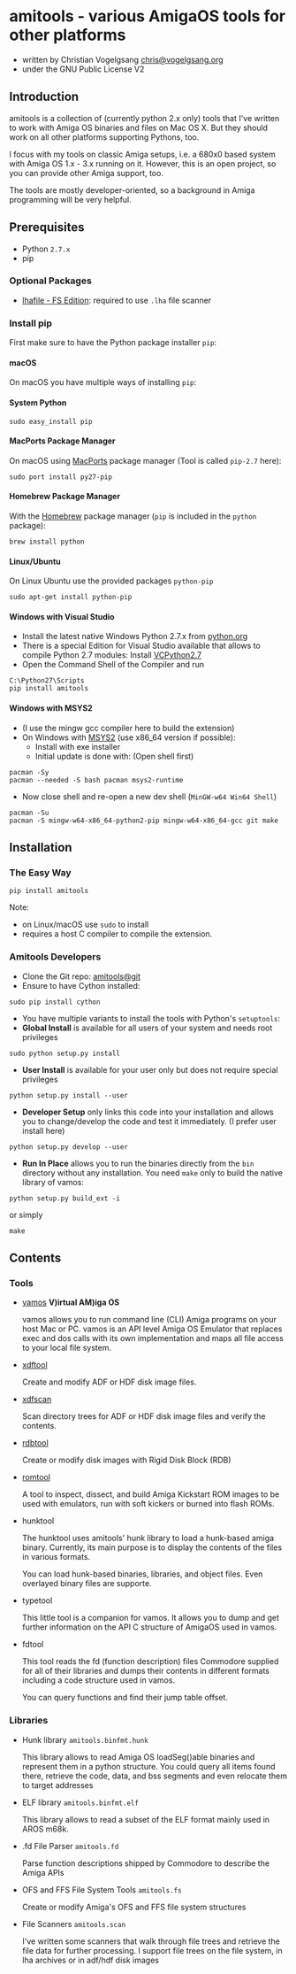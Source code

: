 # amitools - various AmigaOS tools for other platforms

 - written by Christian Vogelgsang <chris@vogelgsang.org>
 - under the GNU Public License V2

## Introduction

amitools is a collection of (currently python 2.x only) tools that I've
written to work with Amiga OS binaries and files on Mac OS X. But they
should work on all other platforms supporting Pythons, too.

I focus with my tools on classic Amiga setups, i.e. a 680x0 based system with
Amiga OS 1.x - 3.x running on it. However, this is an open project, so you can
provide other Amiga support, too.

The tools are mostly developer-oriented, so a background in Amiga programming
will be very helpful.

## Prerequisites

 - Python ```2.7.x```
 - pip

### Optional Packages

 - [lhafile - FS Edition][1]: required to use ```.lha``` file scanner

### Install pip

First make sure to have the Python package installer ```pip```:

#### macOS

On macOS you have multiple ways of installing ```pip```:

#### System Python

```
sudo easy_install pip
```

#### MacPorts Package Manager

On macOS using [MacPorts][2] package manager (Tool is called ```pip-2.7``` here):
```
sudo port install py27-pip
```

#### Homebrew Package Manager

With the [Homebrew][3] package manager (```pip``` is included in the ```python``` package):
```
brew install python
```

#### Linux/Ubuntu

On Linux Ubuntu use the provided packages ```python-pip```
```
sudo apt-get install python-pip
```

#### Windows with Visual Studio

  - Install the latest native Windows Python 2.7.x from [python.org][6]
  - There is a special Edition for Visual Studio available that allows
    to compile Python 2.7 modules: Install [VCPython2.7][5]
  - Open the Command Shell of the Compiler and run
```
C:\Python27\Scripts
pip install amitools
```

#### Windows with MSYS2

 - (I use the mingw gcc compiler here to build the extension)
 - On Windows with [MSYS2][4] (use x86_64 version if possible):
   - Install with exe installer
   - Initial update is done with: (Open shell first)
```
pacman -Sy
pacman --needed -S bash pacman msys2-runtime
```
   - Now close shell and re-open a new dev shell (```MinGW-w64 Win64 Shell```)
```
pacman -Su
pacman -S mingw-w64-x86_64-python2-pip mingw-w64-x86_64-gcc git make
```

[1]: https://github.com/FrodeSolheim/lhafile
[2]: https://www.macports.org
[3]: https://brew.sh
[4]: https://github.com/msys2/msys2/wiki
[5]: https://www.microsoft.com/en-gb/download/details.aspx?id=44266
[6]: https://www.python.org


## Installation

### The Easy Way

```
pip install amitools
```

Note:
 - on Linux/macOS use ``sudo`` to install
 - requires a host C compiler to compile the extension.

### Amitools Developers

 - Clone the Git repo: [amitools@git](https://github.com/cnvogelg/amitools)
 - Ensure to have Cython installed:
```
sudo pip install cython
```

 - You have multiple variants to install the tools with Python's `setuptools`:
 - **Global Install** is available for all users of your system and needs root privileges
```
sudo python setup.py install
```
 - **User Install** is available for your user only but does not require special privileges
```
python setup.py install --user
```
 - **Developer Setup** only links this code into your installation and allows
   you to change/develop the code and test it immediately. (I prefer user install here)
```
python setup.py develop --user
```
 - **Run In Place** allows you to run the binaries directly from the `bin` directory
   without any installation. You need `make` only to build the native library
   of vamos:
```
python setup.py build_ext -i
```
or simply
```
make
```

## Contents

### Tools

  - [vamos](doc/vamos.md) **V)irtual AM)iga OS**

    vamos allows you to run command line (CLI) Amiga programs on your host
    Mac or PC. vamos is an API level Amiga OS Emulator that replaces exec
    and dos calls with its own implementation and maps all file access to
    your local file system.

  - [xdftool](doc/xdftool.txt)

    Create and modify ADF or HDF disk image files.

  - [xdfscan](doc/xdfscan.txt)

    Scan directory trees for ADF or HDF disk image files and verify the contents.

  - [rdbtool](doc/rdbtool.txt)

    Create or modify disk images with Rigid Disk Block (RDB)

  - [romtool](doc/romtool.md)

    A tool to inspect, dissect, and build Amiga Kickstart ROM images to be
    used with emulators, run with soft kickers or burned into flash ROMs.

  - hunktool

    The hunktool uses amitools' hunk library to load a hunk-based amiga
    binary. Currently, its main purpose is to display the contents of the
    files in various formats.

    You can load hunk-based binaries, libraries, and object files. Even
    overlayed binary files are supporte.

  - typetool

    This little tool is a companion for vamos. It allows you to dump and get
    further information on the API C structure of AmigaOS used in vamos.

  - fdtool

    This tool reads the fd (function description) files Commodore supplied for
    all of their libraries and dumps their contents in different formats
    including a code structure used in vamos.

    You can query functions and find their jump table offset.


### Libraries

  - Hunk library ```amitools.binfmt.hunk```

    This library allows to read Amiga OS loadSeg()able binaries and represent
    them in a python structure. You could query all items found there,
    retrieve the code, data, and bss segments and even relocate them to target
    addresses

  - ELF library ```amitools.binfmt.elf```

    This library allows to read a subset of the ELF format mainly used in
    AROS m68k.

  - .fd File Parser ```amitools.fd```

    Parse function descriptions shipped by Commodore to describe the Amiga APIs

  - OFS and FFS File System Tools ```amitools.fs```

    Create or modify Amiga's OFS and FFS file system structures

  - File Scanners ```amitools.scan```

    I've written some scanners that walk through file trees and retrieve the
    file data for further processing. I support file trees on the file system,
    in lha archives or in adf/hdf disk images


